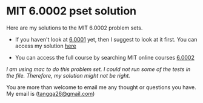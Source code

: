 # MIT 6.0002 pset solution
Here are my solutions to the MIT 6.0002 problem sets.

* If you haven't look at [6.0001](https://ocw.mit.edu/courses/6-0001-introduction-to-computer-science-and-programming-in-python-fall-2016/) yet, then I suggest to look at it first. You can access my solution [here](https://github.com/GeorgeT27/MIT-6.0001-pset-solution.git)

* You can access the full course by searching MIT online courses [6.0002](https://ocw.mit.edu/courses/6-0002-introduction-to-computational-thinking-and-data-science-fall-2016/) 

*I am using mac to do this problem set. I could not run some of the tests in the file. Therefore, my solution might not be right.*
 
 You are more than welcome to email me any thought or questions you have. My email is (tangqa26@gmail.com)